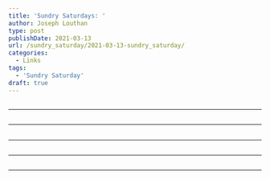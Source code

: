 ```yaml
---
title: 'Sundry Saturdays: '
author: Joseph Louthan
type: post
publishDate: 2021-03-13
url: /sundry_saturday/2021-03-13-sundry_saturday/
categories:
  - Links
tags:
  - 'Sundry Saturday'
draft: true
---
```


##


------

##


------

##


------

##


------

##


------

